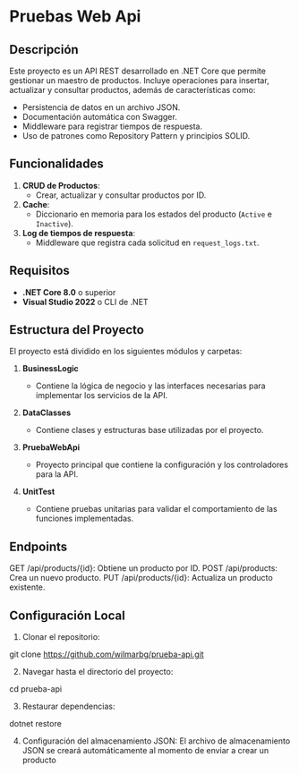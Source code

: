 # Pruebas Web Api

## Descripción
Este proyecto es un API REST desarrollado en .NET Core que permite gestionar un maestro de productos. Incluye operaciones para insertar, actualizar y consultar productos, además de características como:
- Persistencia de datos en un archivo JSON.
- Documentación automática con Swagger.
- Middleware para registrar tiempos de respuesta.
- Uso de patrones como Repository Pattern y principios SOLID.

## Funcionalidades
1. **CRUD de Productos**:
   - Crear, actualizar y consultar productos por ID.
2. **Cache**:
   - Diccionario en memoria para los estados del producto (`Active` e `Inactive`).
3. **Log de tiempos de respuesta**:
   - Middleware que registra cada solicitud en `request_logs.txt`.

## Requisitos
- **.NET Core 8.0** o superior
- **Visual Studio 2022** o CLI de .NET

## Estructura del Proyecto
El proyecto está dividido en los siguientes módulos y carpetas:

1. **BusinessLogic**
	- Contiene la lógica de negocio y las interfaces necesarias para implementar los servicios de la API.

2. **DataClasses**
	- Contiene clases y estructuras base utilizadas por el proyecto.

3. **PruebaWebApi**
	- Proyecto principal que contiene la configuración y los controladores para la API.

4. **UnitTest**
	- Contiene pruebas unitarias para validar el comportamiento de las funciones implementadas.

## Endpoints
GET /api/products/{id}: Obtiene un producto por ID.
POST /api/products: Crea un nuevo producto.
PUT /api/products/{id}: Actualiza un producto existente.

## Configuración Local
1. Clonar el repositorio:

git clone https://github.com/wilmarbg/prueba-api.git

2. Navegar hasta el directorio del proyecto:

cd prueba-api

3. Restaurar dependencias:

dotnet restore

4. Configuración del almacenamiento JSON:
El archivo de almacenamiento JSON se creará automáticamente al momento de enviar a crear un producto